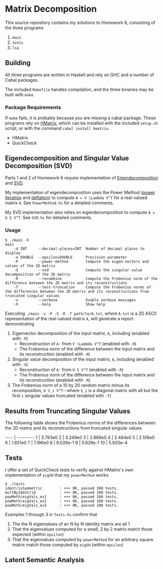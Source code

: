 Matrix Decomposition
====================
This source repository contains my solutions to Homework 6, consisting of the three programs

1. `main`
2. `tests` 
3. `lsa`

Building
--------
All three programs are written in Haskell and rely on GHC and a number of Cabal packages.

The included `Makefile` handles compilation, and the three binaries may be built with `make`.

### Package Requirements
If `make` fails, it is probably because you are missing a cabal package. These programs rely on [HMatrix](https://github.com/AlbertoRuiz/hmatrix), which can be installed with the included `setup.sh` script, or with the command `cabal install hmatrix`.

* HMatrix
* QuickCheck

Eigendecomposition and Singular Value Decomposition (SVD)
---------------------------------------------------------
Parts 1 and 2 of Homework 6 require implementation of [Eigendecomposition](http://en.wikipedia.org/wiki/Eigendecomposition) and [SVD](http://en.wikipedia.org/wiki/Singular_Value_Decomposition).

My implementation of eigendecomposition uses the Power Method ([power iteration](http://en.wikipedia.org/wiki/Power_iteration) and [deflation](http://www.miislita.com/information-retrieval-tutorial/matrix-tutorial-3-eigenvalues-eigenvectors.html)) to compute `A = V \Lambda V^T` for a real-valued matrix `A`. See `PowerMethod.hs` for a detailed comments.

My SVD implementation also relies on eigendecomposition to compute `A = U S V^T`. See `SVD.hs` for detailed comments.

### Usage

	$ ./main -h
	main
		-d INT     --decimal-places=INT  Number of decimal places to display
		-e DOUBLE  --epsilon=DOUBLE      Precision parameter
		-P         --power-method        Compute the eigen-vectors and values of the 2D matrix
		-S         --svd                 Compute the singular value decomposition of the 2D matrix
		-R         --recombine           Compute the Frobenius norm of the difference between the 2D matrix and its reconstructions
		-T         --test-truncation     Compute the Frobenius norms of the differences between the 2D matrix and its reconstructions from truncated singular values
		-v         --verbose             Enable verbose messages
		-h         --help                Show help

Executing `./main -v -P -S -R -T path/to/A.txt`, where `A.txt` is a 2D ASCII representation of the real-valued matrix `A`, will generate a report demonstrating

1. Eigenvector decomposition of the input matrix, `A`, including (enabled with `-P`)
	* Reconstruction of `A'` from `V \Lambda V^T` (enabled with `-R`)
	* The Frobenius norm of the difference between the input matrix and its reconstruction (enabled with `-R`)
2. Singular value decomposition of the input matrix, `A`, including (enabled with `-S`)
	* Reconstruction of `A'` from `U S V^T` (enabled with `-R`)
	* The Frobenius norm of the difference between the input matrix and its reconstruction (enabled with `-R`)
3. The Frobenius norm of a 10 by 20 random matrix minus its recomposition, `U S_i V^T`--where `S_i` is a diagonal matrix with all but the first `i` singular values truncated (enabled with `-T`)

Results from Truncating Singular Values
----------------------------------------
The following table shows the Frobenius norms of the differences between the 2D matrix and its reconstructions from truncated singular values

---- | ---------
 1   | 3.793e0
 2   | 3.249e0
 3   | 2.869e0
 4   | 2.484e0
 5   | 2.106e0
 6   | 1.651e0
 7   | 1.196e0
 8   | 9.026e-1
 9   | 5.626e-1
 10  | 5.920e-4

Tests
-----
I offer a set of QuickCheck tests to verify against HMatrix's own implementation of `eigSH` that my `powerMethod` works:

	$ ./tests
	ident/isSymmetric        : +++ OK, passed 100 tests.
	multByIdent/id           : +++ OK, passed 100 tests.
	powMeth/eigVals_ex1      : +++ OK, passed 100 tests.
	powMeth/eigVals_ex2      : +++ OK, passed 100 tests.
	powMeth/eigVals_ex3      : +++ OK, passed 100 tests.

Examples 1 through 3 in `Tests.hs` confirm that

1. The the N eigenvalues of an N by N identity matrix are all 1
2. That the eigenvalues computed for a small, 2 by 2 matrix match those expected (within `epsilon`)
3. That the eigenvalues computed by `powerMethod` for an arbitrary square matrix match those computed by `eigSH` (within `epsilon`)

Latent Semantic Analysis
------------------------
